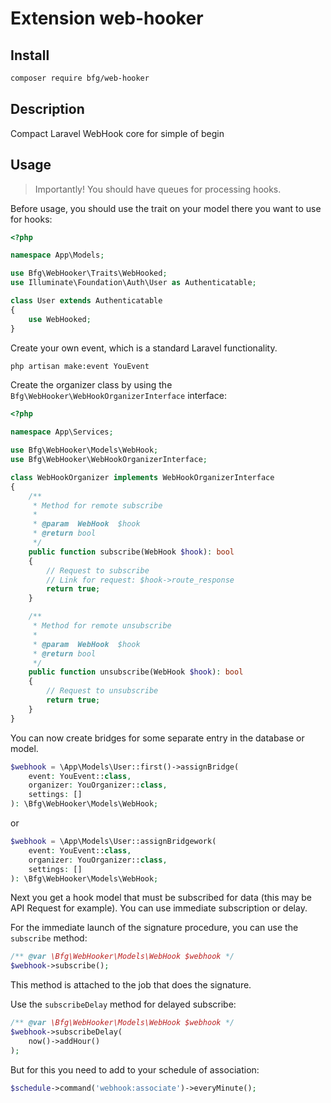 # Extension web-hooker

## Install
```bash
composer require bfg/web-hooker
```

## Description
Compact Laravel WebHook core for simple of begin

## Usage

> Importantly! You should have queues for processing hooks.

Before usage, you should use the trait on your model there you want to use for hooks:
```php
<?php

namespace App\Models;

use Bfg\WebHooker\Traits\WebHooked;
use Illuminate\Foundation\Auth\User as Authenticatable;

class User extends Authenticatable
{
    use WebHooked;
}
```

Create your own event, which is a standard Laravel functionality.
```bash
php artisan make:event YouEvent
```

Create the organizer class by using the `Bfg\WebHooker\WebHookOrganizerInterface` interface:
```php
<?php

namespace App\Services;

use Bfg\WebHooker\Models\WebHook;
use Bfg\WebHooker\WebHookOrganizerInterface;

class WebHookOrganizer implements WebHookOrganizerInterface
{
    /**
     * Method for remote subscribe
     *
     * @param  WebHook  $hook
     * @return bool
     */
    public function subscribe(WebHook $hook): bool
    {
        // Request to subscribe
        // Link for request: $hook->route_response
        return true;
    }

    /**
     * Method for remote unsubscribe
     *
     * @param  WebHook  $hook
     * @return bool
     */
    public function unsubscribe(WebHook $hook): bool
    {
        // Request to unsubscribe
        return true;
    }
}

```

You can now create bridges for some separate entry in the database or model.
```php
$webhook = \App\Models\User::first()->assignBridge(
    event: YouEvent::class,
    organizer: YouOrganizer::class,
    settings: []
): \Bfg\WebHooker\Models\WebHook;
```
or
```php
$webhook = \App\Models\User::assignBridgework(
    event: YouEvent::class,
    organizer: YouOrganizer::class,
    settings: []
): \Bfg\WebHooker\Models\WebHook;
```
Next you get a hook model that must be subscribed 
for data (this may be API Request for example).
You can use immediate subscription or delay.

For the immediate launch of the signature procedure, 
you can use the `subscribe` method:

```php
/** @var \Bfg\WebHooker\Models\WebHook $webhook */
$webhook->subscribe();
```
This method is attached to the job that does the signature.

Use the `subscribeDelay` method for delayed subscribe:
```php
/** @var \Bfg\WebHooker\Models\WebHook $webhook */
$webhook->subscribeDelay(
    now()->addHour()
);
```
But for this you need to add to your schedule of association:
```php
$schedule->command('webhook:associate')->everyMinute();
```

